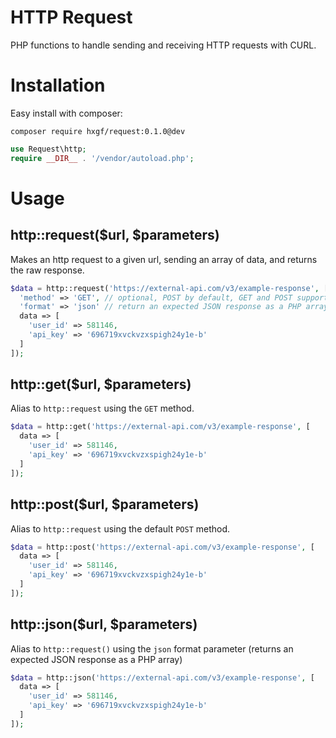 # HTTP Request

PHP functions to handle sending and receiving HTTP requests with CURL.


# Installation
Easy install with composer:
```
composer require hxgf/request:0.1.0@dev
```
```php
use Request\http;
require __DIR__ . '/vendor/autoload.php';
```


# Usage
## http::request($url, $parameters)
Makes an http request to a given url, sending an array of data, and returns the raw response.
```php
$data = http::request('https://external-api.com/v3/example-response', [
  'method' => 'GET', // optional, POST by default, GET and POST supported currently
  'format' => 'json' // return an expected JSON response as a PHP array
  data => [
    'user_id' => 581146,
    'api_key' => '696719xvckvzxspigh24y1e-b'
  ]
]);
```

## http::get($url, $parameters)
Alias to `http::request` using the `GET` method.
```php
$data = http::get('https://external-api.com/v3/example-response', [
  data => [
    'user_id' => 581146,
    'api_key' => '696719xvckvzxspigh24y1e-b'
  ]
]);
```

## http::post($url, $parameters)
Alias to `http::request` using the default `POST` method.
```php
$data = http::post('https://external-api.com/v3/example-response', [
  data => [
    'user_id' => 581146,
    'api_key' => '696719xvckvzxspigh24y1e-b'
  ]
]);
```

## http::json($url, $parameters)
Alias to `http::request()` using the `json` format parameter (returns an expected JSON response as a PHP array)
```php
$data = http::json('https://external-api.com/v3/example-response', [
  data => [
    'user_id' => 581146,
    'api_key' => '696719xvckvzxspigh24y1e-b'
  ]
]);
```
